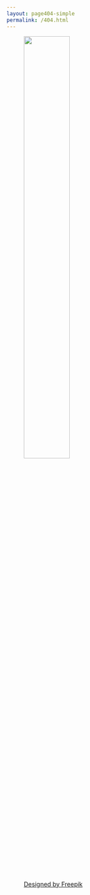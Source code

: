 ```yaml
---
layout: page404-simple
permalink: /404.html
---
```


<figure class="align-center">
    <img style="width: 50%" class="align-center" src="{{ site.url }}{{ site.baseurl }}/assets/images/404.png" alt="">
    <figcaption><a href="http://www.freepik.com">Designed by Freepik</a></figcaption>
</figure>

